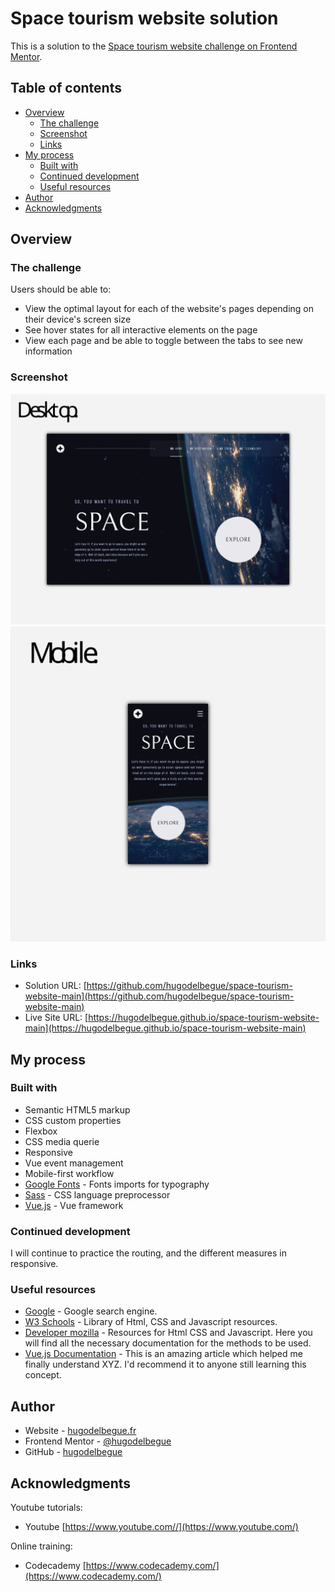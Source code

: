 # Space tourism website solution

This is a solution to the [Space tourism website challenge on Frontend Mentor](https://www.frontendmentor.io/challenges/space-tourism-multipage-website-gRWj1URZ3).

## Table of contents

- [Overview](#overview)
  - [The challenge](#the-challenge)
  - [Screenshot](#screenshot)
  - [Links](#links)
- [My process](#my-process)
  - [Built with](#built-with)
  - [Continued development](#continued-development)
  - [Useful resources](#useful-resources)
- [Author](#author)
- [Acknowledgments](#acknowledgments)

## Overview

### The challenge

Users should be able to:

- View the optimal layout for each of the website's pages depending on their device's screen size
- See hover states for all interactive elements on the page
- View each page and be able to toggle between the tabs to see new information

### Screenshot

![](./preview_desktop.svg)
![](./preview_mobile.svg)

### Links

- Solution URL: [https://github.com/hugodelbegue/space-tourism-website-main](https://github.com/hugodelbegue/space-tourism-website-main)
- Live Site URL: [https://hugodelbegue.github.io/space-tourism-website-main](https://hugodelbegue.github.io/space-tourism-website-main)

## My process

### Built with

- Semantic HTML5 markup
- CSS custom properties
- Flexbox
- CSS media querie
- Responsive
- Vue event management
- Mobile-first workflow
- [Google Fonts](https://fonts.google.com/) - Fonts imports for typography
- [Sass](https://sass-lang.com/) - CSS language preprocessor
- [Vue.js](https://vuejs.org/) - Vue framework

### Continued development

I will continue to practice the routing, and the different measures in responsive.

### Useful resources

- [Google](https://www.google.com/) - Google search engine.
- [W3 Schools](https://www.w3schools.com/) - Library of Html, CSS and Javascript resources.
- [Developer mozilla](https://developer.mozilla.org/fr/) - Resources for Html CSS and Javascript. Here you will find all the necessary documentation for the methods to be used.
- [Vue.js Documentation](https://vuejs.org/guide/introduction.html) - This is an amazing article which helped me finally understand XYZ. I'd recommend it to anyone still learning this concept.

## Author

- Website - [hugodelbegue.fr](https://hugodelbegue.fr/)
- Frontend Mentor - [@hugodelbegue](https://www.frontendmentor.io/profile/HUGODELBEGUE)
- GitHub - [hugodelbegue](https://github.com/hugodelbegue)

## Acknowledgments

Youtube tutorials:

- Youtube [https://www.youtube.com//](https://www.youtube.com/)

Online training:

- Codecademy [https://www.codecademy.com/](https://www.codecademy.com/)
